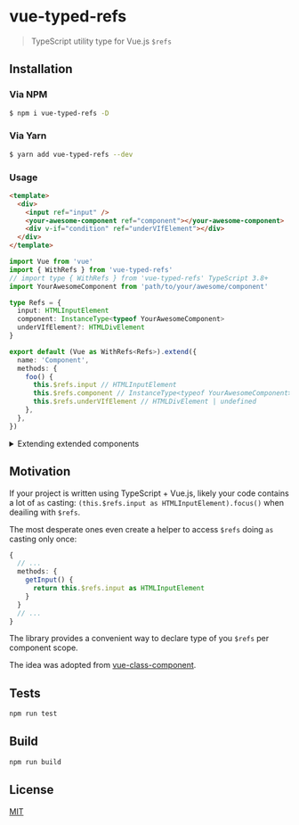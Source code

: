# vue-typed-refs

> TypeScript utility type for Vue.js `$refs`

## Installation

### Via NPM

```bash
$ npm i vue-typed-refs -D
```

### Via Yarn

```bash
$ yarn add vue-typed-refs --dev
```

### Usage

```html
<template>
  <div>
    <input ref="input" />
    <your-awesome-component ref="component"></your-awesome-component>
    <div v-if="condition" ref="underVIfElement"></div>
  </div>
</template>
```

```ts
import Vue from 'vue'
import { WithRefs } from 'vue-typed-refs'
// import type { WithRefs } from 'vue-typed-refs' TypeScript 3.8+
import YourAwesomeComponent from 'path/to/your/awesome/component'

type Refs = {
  input: HTMLInputElement
  component: InstanceType<typeof YourAwesomeComponent>
  underVIfElement?: HTMLDivElement
}

export default (Vue as WithRefs<Refs>).extend({
  name: 'Component',
  methods: {
    foo() {
      this.$refs.input // HTMLInputElement
      this.$refs.component // InstanceType<typeof YourAwesomeComponent>
      this.$refs.underVIfElement // HTMLDivElement | undefined
    },
  },
})
```

<details>
<summary>Extending extended components</summary>

```ts
// YourAwesomeExtendedComponent.vue
// ...

export default Vue.extend({
  // ...
  methods: {
    baz() {},
  },
  // ...
})
```

```ts
// ...
import YourAwesomeExtendedComponent from 'path/to/your/awewsome/extended/component'

export default (YourAwesomeExtendedComponent as WithRefs<
  Refs,
  typeof YourAwesomeExtendedComponent
>).extend({})
```

</details>

## Motivation

If your project is written using TypeScript + Vue.js, likely your code contains a lot of `as` casting: `(this.$refs.input as HTMLInputElement).focus()` when deailing with `$refs`.

The most desperate ones even create a helper to access `$refs` doing `as` casting only once:

```ts
{
  // ...
  methods: {
    getInput() {
      return this.$refs.input as HTMLInputElement
    }
  }
  // ...
}
```

The library provides a convenient way to declare type of you `$refs` per component scope.

The idea was adopted from [vue-class-component](https://class-component.vuejs.org/guide/refs-type-extension.html).

## Tests

```bash
npm run test
```

## Build

```bash
npm run build
```

## License

[MIT](http://opensource.org/licenses/MIT)
